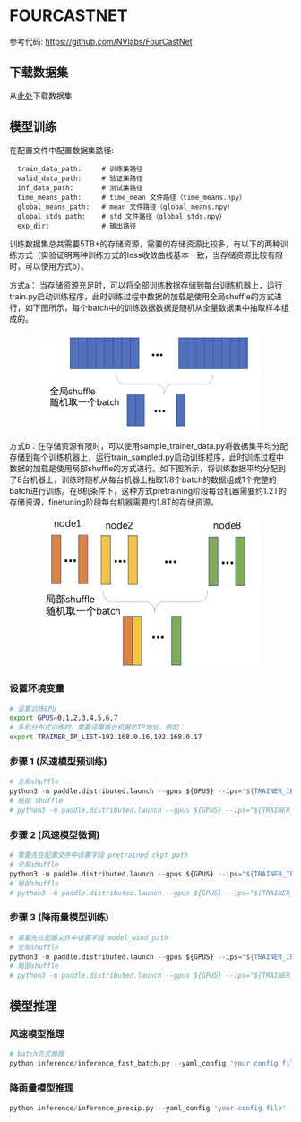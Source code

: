 
# FOURCASTNET

参考代码:
https://github.com/NVlabs/FourCastNet


## 下载数据集
从[此处](https://app.globus.org/file-manager?origin_id=945b3c9e-0f8c-11ed-8daf-9f359c660fbd&origin_path=%2F~%2Fdata%2F)下载数据集

## 模型训练
在配置文件中配置数据集路径:

```
  train_data_path:     # 训练集路径
  valid_data_path:     # 验证集路径
  inf_data_path:       # 测试集路径
  time_means_path:     # time_mean 文件路径（time_means.npy）
  global_means_path:   # mean 文件路径（global_means.npy）
  global_stds_path:    # std 文件路径（global_stds.npy）
  exp_dir:             # 输出路径
```
训练数据集总共需要5TB+的存储资源，需要的存储资源比较多，有以下的两种训练方式（实验证明两种训练方式的loss收敛曲线基本一致，当存储资源比较有限时，可以使用方式b）。

方式a： 当存储资源充足时，可以将全部训练数据存储到每台训练机器上，运行train.py启动训练程序，此时训练过程中数据的加载是使用全局shuffle的方式进行，如下图所示，每个batch中的训练数据数据是随机从全量数据集中抽取样本组成的。

<div align="center">    
<img src="../../docs/source_cn/img/fourcastnet_global_shuffle.png" width = "400" align=center />
</div>

方式b：在存储资源有限时，可以使用sample_trainer_data.py将数据集平均分配存储到每个训练机器上，运行train_sampled.py启动训练程序，此时训练过程中数据的加载是使用局部shuffle的方式进行。如下图所示，将训练数据平均分配到了8台机器上，训练时随机从每台机器上抽取1/8个batch的数据组成1个完整的batch进行训练。在8机条件下，这种方式pretraining阶段每台机器需要约1.2T的存储资源，finetuning阶段每台机器需要约1.8T的存储资源。


<div align="center">    
<img src="../../docs/source_cn/img/fourcastnet_local_shuffle.png" width = "400" align=center />
</div>

### 设置环境变量
```bash
# 设置训练GPU
export GPUS=0,1,2,3,4,5,6,7
# 多机分布式训练时，需要设置每台机器的IP地址，例如：
export TRAINER_IP_LIST=192.168.0.16,192.168.0.17
```



### 步骤 1 (风速模型预训练)

```python
# 全局shuffle
python3 -m paddle.distributed.launch --gpus ${GPUS} --ips="${TRAINER_IP_LIST}" train.py --config afno_backbone
# 局部 shuffle
# python3 -m paddle.distributed.launch --gpus ${GPUS} --ips="${TRAINER_IP_LIST}" train_sampled.py --config afno_backbone
```

### 步骤 2 (风速模型微调)

```python
# 需要先在配置文件中设置字段 pretrained_ckpt_path
# 全局shuffle
python3 -m paddle.distributed.launch --gpus ${GPUS} --ips="${TRAINER_IP_LIST}" train.py --config afno_backbone_finetune
# 局部shuffle
# python3 -m paddle.distributed.launch --gpus ${GPUS} --ips="${TRAINER_IP_LIST}" train_sampled.py --config afno_backbone_finetune
```


### 步骤 3 (降雨量模型训练)

```python
# 需要先在配置文件中设置字段 model_wind_path
# 全局shuffle
python3 -m paddle.distributed.launch --gpus ${GPUS} --ips="${TRAINER_IP_LIST}" train.py --config precip
# 局部shuffle
# python3 -m paddle.distributed.launch --gpus ${GPUS} --ips="${TRAINER_IP_LIST}" train_sampled.py --config precip
```


## 模型推理

### 风速模型推理

```python
# batch方式推理
python inference/inference_fast_batch.py --yaml_config 'your config file' --override_dir 'your output dir' --weights 'your training models'
```

### 降雨量模型推理

```python
python inference/inference_precip.py --yaml_config 'your config file' --override_dir 'your output dir' --weights 'your training models'
```
